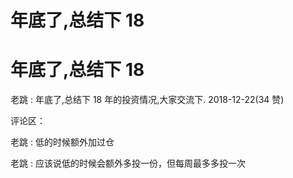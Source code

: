 # 年底了,总结下 18

# 年底了,总结下 18

老跳 : 年底了,总结下 18 年的投资情况,大家交流下. 2018-12-22(34 赞)

评论区：

老跳 : 低的时候额外加过仓

老跳 : 应该说低的时候会额外多投一份，但每周最多多投一次